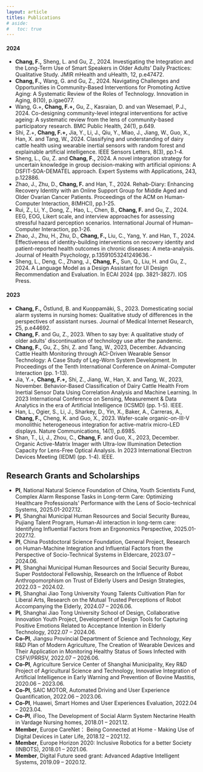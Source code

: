 ```yaml
---
layout: article
titles: Publications
# aside:
#   toc: true
---
```


#### 2024
- **Chang, F.,** Sheng, L. and Gu, Z., 2024. Investigating the Integration and the Long-Term Use of Smart Speakers in Older Adults’ Daily Practices: Qualitative Study. JMIR mHealth and uHealth, 12, p.e47472.
- **Chang, F.,** Wang, G. and Gu, Z., 2024. Navigating Challenges and Opportunities in Community-Based Interventions for Promoting Active Aging: A Systematic Review of the Roles of Technology. Innovation in Aging, 8(10), p.igae077.
- Wang, G.+, **Chang, F.+,** Gu, Z., Kasraian, D. and van Wesemael, P.J., 2024. Co-designing community-level integral interventions for active ageing: A systematic review from the lens of community-based participatory research. BMC Public Health, 24(1), p.649.
- Shi, Z.+, **Chang, F.+,** Jia, Y., Li, J., Qiu, Y., Miao, J., Jiang, W., Guo, X., Han, X. and Tang, W., 2024. Classifying and understanding of dairy cattle health using wearable inertial sensors with random forest and explainable artificial intelligence. IEEE Sensors Letters, 8(3), pp.1-4.
- Sheng, L., Gu, Z. and **Chang, F.,** 2024. A novel integration strategy for uncertain knowledge in group decision-making with artificial opinions: A DSFIT-SOA-DEMATEL approach. Expert Systems with Applications, 243, p.122886.
- Zhao, J., Zhu, D., **Chang, F.** and Han, T., 2024. Rehab-Diary: Enhancing Recovery Identity with an Online Support Group for Middle Aged and Older Ovarian Cancer Patients. Proceedings of the ACM on Human-Computer Interaction, 8(MHCI), pp.1-25.
- Rui, Z., Li, Y., Dong, Z., Hao, L., Chen, B., **Chang, F.** and Gu, Z., 2024. EEG, EOG, Likert scale, and interview approaches for assessing stressful hazard perception scenarios. International Journal of Human–Computer Interaction, pp.1-26.
- Zhao, J., Zhu, H., Zhu, D., **Chang, F.,** Liu, C., Yang, Y. and Han, T., 2024. Effectiveness of identity-building interventions on recovery identity and patient-reported health outcomes in chronic diseases: A meta-analysis. Journal of Health Psychology, p.13591053241249636.- 
- Sheng, L., Deng, C., Zhang, J., **Chang, F.,** Sun, Q., Liu, H. and Gu, Z., 2024. A Language Model as a Design Assistant for UI Design Recommendation and Evaluation. In ECAI 2024 (pp. 3821-3827). IOS Press.


#### 2023
- **Chang, F.,** Östlund, B. and Kuoppamäki, S., 2023. Domesticating social alarm systems in nursing homes: Qualitative study of differences in the perspectives of assistant nurses. Journal of Medical Internet Research, 25, p.e44692.
- **Chang, F.** and Gu, Z., 2023. When to say bye: A qualitative study of older adults' discontinuation of technology use after the pandemic.
- **Chang, F.,** Gu, Z., Shi, Z. and Tang, W., 2023, December. Advancing Cattle Health Monitoring through ACI-Driven Wearable Sensor Technology: A Case Study of Leg-Worn System Development. In Proceedings of the Tenth International Conference on Animal-Computer Interaction (pp. 1-13).
- Jia, Y.+, **Chang, F.+,** Shi, Z., Jiang, W., Han, X. and Tang, W., 2023, November. Behavior-Based Classification of Dairy Cattle Health From Inertial Sensor Data Using Correlation Analysis and Machine Learning. In 2023 International Conference on Sensing, Measurement & Data Analytics in the era of Artificial Intelligence (ICSMD) (pp. 1-5). IEEE.
- Han, L., Ogier, S., Li, J., Sharkey, D., Yin, X., Baker, A., Carreras, A., **Chang, F.,** Cheng, K. and Guo, X., 2023. Wafer-scale organic-on-III-V monolithic heterogeneous integration for active-matrix micro-LED displays. Nature Communications, 14(1), p.6985.
- Shan, T., Li, J., Zhou, C., **Chang, F.** and Guo, X., 2023, December. Organic Active-Matrix Imager with Ultra-low Illumination Detection Capacity for Lens-Free Optical Analysis. In 2023 International Electron Devices Meeting (IEDM) (pp. 1-4). IEEE.




## Research Grants and Scholarships
- **PI**, National Natural Science Foundation of China, Youth Scientists Fund, Complex Alarm Response Tasks in Long-term Care: Optimizing Healthcare Professionals' Performance with the Lens of Socio-technical Systems, 2025.01-2027.12.
- **PI**, Shanghai Municipal Human Resources and Social Security Bureau, Pujiang Talent Program, Human-AI interaction in long-term care: Identifying Influential Factors from an Ergonomics Perspective, 2025.01-2027.12.
- **PI**, China Postdoctoral Science Foundation, General Project, Research on Human-Machine Integration and Influential Factors from the Perspective of Socio-Technical Systems in Eldercare, 2023.07 – 2024.06.
- **PI**, Shanghai Municipal Human Resources and Social Security Bureau, Super Postdoctoral Fellowship, Research on the Influence of Robot Anthropomorphism on Trust of Elderly Users and Design Strategies, 2022.03 – 2024.02.
- **PI**, Shanghai Jiao Tong University Young Talents Cultivation Plan for Liberal Arts, Research on the Mutual Trusted Perceptions of Robot Accompanying the Elderly, 2024.07 – 2026.06.
- **PI**, Shanghai Jiao Tong University School of Design, Collaborative Innovation Youth Project, Development of Design Tools for Capturing Positive Emotions Related to Acceptance Intention in Elderly Technology, 2022.07 – 2024.06.
- **Co-PI**, Jiangsu Provincial Department of Science and Technology, Key R&D Plan of Modern Agriculture, The Creation of Wearable Devices and Their Application in Monitoring Healthy Status of Sows Infected with CSFV/PRRSV, 2022.07 – 2026.06.
- **Co-PI**, Agriculture Service Center of Shanghai Municipality, Key R&D Project of Agricultural Science and Technology, Innovative Integration of Artificial Intelligence in Early Warning and Prevention of Bovine Mastitis, 2020.06 – 2023.06.
- **Co-PI**, SAIC MOTOR, Automated Driving and User Experience Quantification, 2022.06 – 2023.06.
- **Co-PI**, Huawei, Smart Homes and User Experiences Evaluation, 2022.04 – 2023.04.
- **Co-PI**, iFloo, The Development of Social Alarm System Nectarine Health in Vardage Nursing homes, 2018.01 – 2021.12.
- **Member**, Europe CareNet： Being Connected at Home - Making Use of Digital Devices in Later Life, 2018.12 – 2021.12.
- **Member**, Europe Horizon 2020: Inclusive Robotics for a better Society (INBOTS), 2018.01 – 2021.06.
- **Member**, Digital Future seed grant: Advanced Adaptive Intelligent Systems, 2019.09 – 2020.12.
